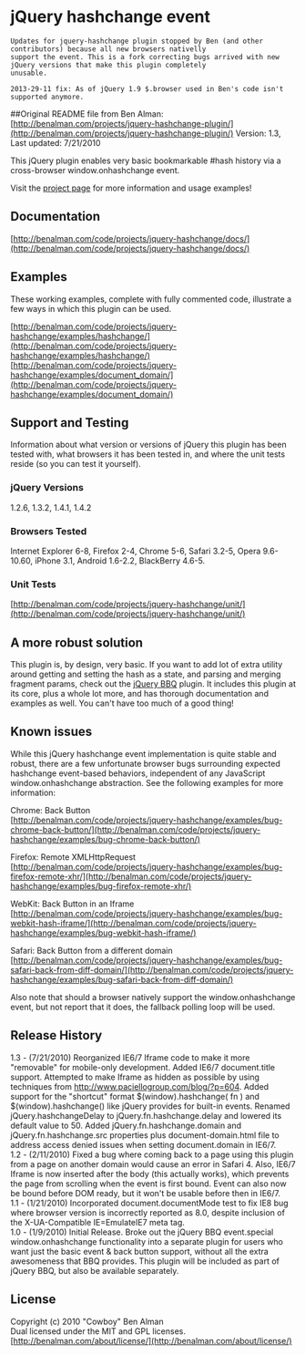 # jQuery hashchange event #

```code
Updates for jquery-hashchange plugin stopped by Ben (and other contributors) because all new browsers nativelly 
support the event. This is a fork correcting bugs arrived with new jQuery versions that make this plugin completely
unusable.

2013-29-11 fix: As of jQuery 1.9 $.browser used in Ben's code isn't supported anymore. 
```

##Original README file from Ben Alman:
[http://benalman.com/projects/jquery-hashchange-plugin/](http://benalman.com/projects/jquery-hashchange-plugin/) Version: 1.3, Last updated: 7/21/2010

This jQuery plugin enables very basic bookmarkable #hash history via a cross-browser window.onhashchange event.

Visit the [project page](http://benalman.com/projects/jquery-hashchange-plugin/) for more information and usage examples!


## Documentation ##
[http://benalman.com/code/projects/jquery-hashchange/docs/](http://benalman.com/code/projects/jquery-hashchange/docs/)


## Examples ##
These working examples, complete with fully commented code, illustrate a few
ways in which this plugin can be used.

[http://benalman.com/code/projects/jquery-hashchange/examples/hashchange/](http://benalman.com/code/projects/jquery-hashchange/examples/hashchange/)  
[http://benalman.com/code/projects/jquery-hashchange/examples/document_domain/](http://benalman.com/code/projects/jquery-hashchange/examples/document_domain/)

## Support and Testing ##
Information about what version or versions of jQuery this plugin has been
tested with, what browsers it has been tested in, and where the unit tests
reside (so you can test it yourself).

### jQuery Versions ###
1.2.6, 1.3.2, 1.4.1, 1.4.2

### Browsers Tested ###
Internet Explorer 6-8, Firefox 2-4, Chrome 5-6, Safari 3.2-5, Opera 9.6-10.60, iPhone 3.1, Android 1.6-2.2, BlackBerry 4.6-5.

### Unit Tests ###
[http://benalman.com/code/projects/jquery-hashchange/unit/](http://benalman.com/code/projects/jquery-hashchange/unit/)


## A more robust solution ##

This plugin is, by design, very basic. If you want to add lot of extra utility around getting and setting the hash as a state, and parsing and merging fragment params, check out the [jQuery BBQ](http://benalman.com/projects/jquery-bbq-plugin/) plugin. It includes this plugin at its core, plus a whole lot more, and has thorough documentation and examples as well. You can't have too much of a good thing!


## Known issues ##

While this jQuery hashchange event implementation is quite stable and robust, there are a few unfortunate browser bugs surrounding expected hashchange event-based behaviors, independent of any JavaScript window.onhashchange abstraction. See the following examples for more information:

Chrome: Back Button  
[http://benalman.com/code/projects/jquery-hashchange/examples/bug-chrome-back-button/](http://benalman.com/code/projects/jquery-hashchange/examples/bug-chrome-back-button/)

Firefox: Remote XMLHttpRequest  
[http://benalman.com/code/projects/jquery-hashchange/examples/bug-firefox-remote-xhr/](http://benalman.com/code/projects/jquery-hashchange/examples/bug-firefox-remote-xhr/)

WebKit: Back Button in an Iframe  
[http://benalman.com/code/projects/jquery-hashchange/examples/bug-webkit-hash-iframe/](http://benalman.com/code/projects/jquery-hashchange/examples/bug-webkit-hash-iframe/)

Safari: Back Button from a different domain  
[http://benalman.com/code/projects/jquery-hashchange/examples/bug-safari-back-from-diff-domain/](http://benalman.com/code/projects/jquery-hashchange/examples/bug-safari-back-from-diff-domain/)

Also note that should a browser natively support the window.onhashchange 
event, but not report that it does, the fallback polling loop will be used.


## Release History ##

1.3 - (7/21/2010) Reorganized IE6/7 Iframe code to make it more "removable" for mobile-only development. Added IE6/7 document.title support. Attempted to make Iframe as hidden as possible by using techniques from http://www.paciellogroup.com/blog/?p=604. Added  support for the "shortcut" format $(window).hashchange( fn ) and $(window).hashchange() like jQuery provides for built-in events. Renamed jQuery.hashchangeDelay to jQuery.fn.hashchange.delay and lowered its default value to 50. Added jQuery.fn.hashchange.domain and jQuery.fn.hashchange.src properties plus document-domain.html file to address access denied issues when setting document.domain in IE6/7.  
1.2 - (2/11/2010) Fixed a bug where coming back to a page using this plugin from a page on another domain would cause an error in Safari 4. Also, IE6/7 Iframe is now inserted after the body (this actually works), which prevents the page from scrolling when the event is first bound. Event can also now be bound before DOM ready, but it won't be usable before then in IE6/7.  
1.1 - (1/21/2010) Incorporated document.documentMode test to fix IE8 bug where browser version is incorrectly reported as 8.0, despite inclusion of the X-UA-Compatible IE=EmulateIE7 meta tag.  
1.0 - (1/9/2010) Initial Release. Broke out the jQuery BBQ event.special window.onhashchange functionality into a separate plugin for users who want just the basic event & back button support, without all the extra awesomeness that BBQ provides. This plugin will be included as part of jQuery BBQ, but also be available separately.


## License ##
Copyright (c) 2010 "Cowboy" Ben Alman  
Dual licensed under the MIT and GPL licenses.  
[http://benalman.com/about/license/](http://benalman.com/about/license/)
